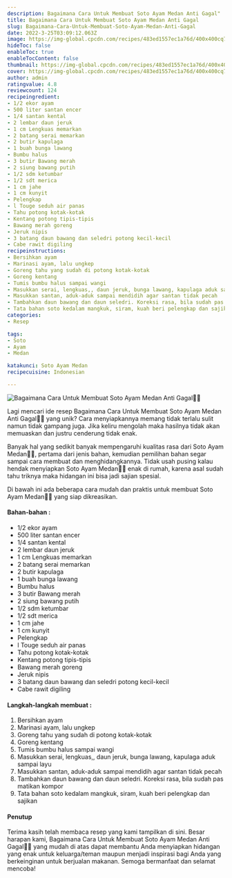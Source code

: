 ```yaml
---
description: Bagaimana Cara Untuk Membuat Soto Ayam Medan Anti Gagal"
title: Bagaimana Cara Untuk Membuat Soto Ayam Medan Anti Gagal
slug: Bagaimana-Cara-Untuk-Membuat-Soto-Ayam-Medan-Anti-Gagal
date: 2022-3-25T03:09:12.063Z
image: https://img-global.cpcdn.com/recipes/483ed1557ec1a76d/400x400cq70/photo.jpg
hideToc: false
enableToc: true
enableTocContent: false
thumbnail: https://img-global.cpcdn.com/recipes/483ed1557ec1a76d/400x400cq70/photo.jpg
cover: https://img-global.cpcdn.com/recipes/483ed1557ec1a76d/400x400cq70/photo.jpg
author: admin
ratingvalue: 4.8
reviewcount: 124
recipeingredient:
- 1/2 ekor ayam
- 500 liter santan encer
- 1/4 santan kental
- 2 lembar daun jeruk
- 1 cm Lengkuas memarkan
- 2 batang serai memarkan
- 2 butir kapulaga
- 1 buah bunga lawang
- Bumbu halus
- 3 butir Bawang merah
- 2 siung bawang putih
- 1/2 sdm ketumbar
- 1/2 sdt merica
- 1 cm jahe
- 1 cm kunyit
- Pelengkap
- l Touge seduh air panas
- Tahu potong kotak-kotak
- Kentang potong tipis-tipis
- Bawang merah goreng
- Jeruk nipis
- 3 batang daun bawang dan seledri potong kecil-kecil
- Cabe rawit digiling
recipeinstructions:
- Bersihkan ayam
- Marinasi ayam, lalu ungkep
- Goreng tahu yang sudah di potong kotak-kotak
- Goreng kentang
- Tumis bumbu halus sampai wangi
- Masukkan serai, lengkuas,, daun jeruk, bunga lawang, kapulaga aduk sampai layu
- Masukkan santan, aduk-aduk sampai mendidih agar santan tidak pecah
- Tambahkan daun bawang dan daun seledri. Koreksi rasa, bila sudah pas matikan kompor
- Tata bahan soto kedalam mangkuk, siram, kuah beri pelengkap dan sajikan
categories:
- Resep

tags:
- Soto
- Ayam
- Medan

katakunci: Soto Ayam Medan
recipecuisine: Indonesian

---
```


![Bagaimana Cara Untuk Membuat Soto Ayam Medan Anti Gagal👩‍🍳](https://img-global.cpcdn.com/recipes/483ed1557ec1a76d/400x400cq70/photo.jpg)

Lagi mencari ide resep Bagaimana Cara Untuk Membuat Soto Ayam Medan Anti Gagal👩‍🍳 yang unik? Cara menyiapkannya memang tidak terlalu sulit namun tidak gampang juga. Jika keliru mengolah maka hasilnya tidak akan memuaskan dan justru cenderung tidak enak.

Banyak hal yang sedikit banyak mempengaruhi kualitas rasa dari Soto Ayam Medan👩‍🍳, pertama dari jenis bahan, kemudian pemilihan bahan segar sampai cara membuat dan menghidangkannya. Tidak usah pusing kalau hendak menyiapkan Soto Ayam Medan👩‍🍳 enak di rumah, karena asal sudah tahu triknya maka hidangan ini bisa jadi sajian spesial.

Di bawah ini ada beberapa cara mudah dan praktis untuk membuat Soto Ayam Medan👩‍🍳 yang siap dikreasikan.

<!--inarticleads1-->

#### Bahan-bahan :

- 1/2 ekor ayam
- 500 liter santan encer
- 1/4 santan kental
- 2 lembar daun jeruk
- 1 cm Lengkuas memarkan
- 2 batang serai memarkan
- 2 butir kapulaga
- 1 buah bunga lawang
- Bumbu halus
- 3 butir Bawang merah
- 2 siung bawang putih
- 1/2 sdm ketumbar
- 1/2 sdt merica
- 1 cm jahe
- 1 cm kunyit
- Pelengkap
- l Touge seduh air panas
- Tahu potong kotak-kotak
- Kentang potong tipis-tipis
- Bawang merah goreng
- Jeruk nipis
- 3 batang daun bawang dan seledri potong kecil-kecil
- Cabe rawit digiling

<!--inarticleads2-->

#### Langkah-langkah membuat :

1. Bersihkan ayam
1. Marinasi ayam, lalu ungkep
1. Goreng tahu yang sudah di potong kotak-kotak
1. Goreng kentang
1. Tumis bumbu halus sampai wangi
1. Masukkan serai, lengkuas,, daun jeruk, bunga lawang, kapulaga aduk sampai layu
1. Masukkan santan, aduk-aduk sampai mendidih agar santan tidak pecah
1. Tambahkan daun bawang dan daun seledri. Koreksi rasa, bila sudah pas matikan kompor
1. Tata bahan soto kedalam mangkuk, siram, kuah beri pelengkap dan sajikan

#### Penutup

Terima kasih telah membaca resep yang kami tampilkan di sini. Besar harapan kami, Bagaimana Cara Untuk Membuat Soto Ayam Medan Anti Gagal👩‍🍳 yang mudah di atas dapat membantu Anda menyiapkan hidangan yang enak untuk keluarga/teman maupun menjadi inspirasi bagi Anda yang berkeinginan untuk berjualan makanan. Semoga bermanfaat dan selamat mencoba!